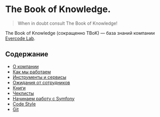 # The Book of Knowledge.

> When in doubt consult The Book of Knowledge!

The Book of Knowledge (сокращенно TBoK) — база знаний компании [Evercode Lab](http://evercodelab.com).


## Содержание

* [О компании](/about/)
* [Как мы работаем](/how_we_work/)
* [Инструменты и сервисы](/instruments/)
* [Ожидания от сотрудников](/expectations/)
* [Книги](/books/)
* [Чеклисты](/checklists/)
* [Начинаем работу с Symfony](/symfony_start/)
* [Code Style](/code_style/)
* [Git](/git/)

